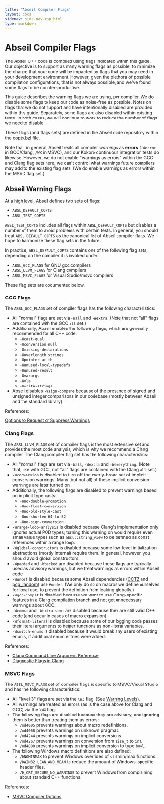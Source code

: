 ```yaml
---
title: "Abseil Compiler Flags"
layout: docs
sidenav: side-nav-cpp.html
type: markdown
---
```


# Abseil Compiler Flags

The Abseil C++ code is compiled using flags indicated within this guide. Our
objective is to support as many warning flags as possible, to minimize the
chance that your code will be impacted by flags that you may need in your
development environment. However, given the plethora of possible compilation
configurations, that is not always possible, and we've found some flags to be
counter-productive.

This guide describes the warning flags we are using, per compiler. We do disable
some flags to keep our code as noise-free as possible. Notes on flags that we do
not support and have intentionally disabled are provided within this guide.
Separately, some flags are also disabled within existing tests. In both cases,
we will continue to work to reduce the number of flags we need to disable.

These flags (and flags sets) are defined in the Abseil code repository within
the
[copts.bzl](https://github.com/abseil/abseil-cpp/blob/master/absl/copts.bzl)
file.

<p class="note">
Note that, in general, Abseil treats all compiler <i>warnings</i> as
<b>errors</b> (<code>-Werror</code> in GCC/Clang, <code>/WX</code> in MSVC),
and our Kokoro continuous integration tests do likewise. However, we do not
enable "warnings as errors" within the GCC and Clang flag sets here; we can't
control what warnings future compilers may add to the existing flag sets. (We do
enable warnings as errors within the MSVC flag set.)
</p>

## Abseil Warning Flags

At a high level, Abseil defines two sets of flags:

* `ABSL_DEFAULT_COPTS`
* `ABSL_TEST_COPTS`

`ABSL_TEST_COPTS` includes all flags within `ABSL_DEFAULT_COPTS` but
disables a number of them to avoid problems with certain tests. In general, you
should treat `ABSL_DEFAULT_COPTS` as the canonical list of Abseil compiler
flags. We hope to harmonize these flag sets in the future.

In practice, `ABSL_DEFAULT_COPTS` contains one of the following flag sets,
depending on the compiler it is invoked under:

* `ABSL_GCC_FLAGS` for GNU gcc compilers
* `ABSL_LLVM_FLAGS` for Clang compilers
* `ABSL_MSVC_FLAGS` for Visual Studio/msvc compilers

These flag sets are documented below.

### GCC Flags

The `ABSL_GCC_FLAGS` set of compiler flags has the following characteristics:

* All "normal" flags are set via `-Wall` and `-Wextra`. (Note that not "all"
  flags are contained with the GCC `all` set.)
* Additionally, Abseil enables the following flags, which are generally
  recommended for all C++ code:
    * `-Wcast-qual`
    * `-Wconversion-null`
    * `-Wmissing-declarations`
    * `-Woverlength-strings`
    * `-Wpointer-arith`
    * `-Wunused-local-typedefs`
    * `-Wunused-result`
    * `-Wvarargs`
    * `-Wvla`
    * `-Wwrite-strings`
* Abseil disables `-Wsign-compare` because of the presence of signed and
  unsigned integer comparisons in our codebase (mostly between Abseil and the
  standard library).

References:

[Options to Request or Suppress Warnings](https://gcc.gnu.org/onlinedocs/gcc/Warning-Options.html#Warning-Options)

### Clang Flags

The `ABSL_LLVM_FLAGS` set of compiler flags is the most extensive set and
provides the most code analysis, which is why we recommend a Clang compiler.
The Clang compiler flag set has the following characteristics:

* All "normal" flags are set via `-Wall`, `-Wextra` and `-Weverything`. (Note
  that, like with GCC, not "all" flags are contained with the Clang `all`
  set.)
* `-Wconversion` is disabled to turn off the overly-broad set of implicit
  conversion warnings. Many (but not all) of these implicit conversion warnings
  are later turned on.
* Additionally, the following flags are disabled to prevent warnings based
  on implicit type casts:
    * `-Wno-double-promotion`
    * `-Wno-float-conversion`
    * `-Wno-old-style-cast`
    * `-Wno-shorten-64-to-32`
    * `-Wno-sign-conversion`
* `-Wrange-loop-analysis` is disabled because Clang's implementation only
  ignores actual POD types; turning this warning on would require even small
  value types such as `absl::string_view` to be defined as const references
  within a range loop.
* `-Wglobal-constructors` is disabled because some low-level initialization
  abstractions (mostly internal) require them. In general, however, you should
  avoid global constructors.
* `-Wpadded` and `-Wpacked` are disabled because these flags are typically
  used as advisory warnings, but we treat warnings as errors within Abseil code.
* `-Wundef` is disabled because some Abseil dependencies
  ([CCTZ](https://github.com/google/cctz) and
  [pcg_random](http://www.pcg-random.org/)) use `#undef`. (We only do so on
  macros we define ourselves for local use, to prevent the definition from
  leaking globally.)
* `-Wgcc-compat` is disabled because we want to use Clang-specific features in
  a Clang compilation branch and not get unnecessary warnings about GCC.
* `-Wcomma` and `-Wextra-semi` are disabled because they are still valid C++
  code (and occur in cases of macro expansion).
* `-Wformat-literal` is disabled because some of our logging code passes their
  literal arguments to helper functions as non-literal variables.
* `-Wswitch-enums` is disabled because it would break any users of existing
  enums, if additional enum entries were added.

References:

* [Clang Command Line Argument Reference](https://clang.llvm.org/docs/ClangCommandLineReference.html)
* [Diagnostic Flags in Clang](https://clang.llvm.org/docs/DiagnosticsReference.html)

### MSVC Flags

The `ABSL_MSVC_FLAGS` set of compiler flags is specific to MSVC/Visual Studio
and has the following characteristics:

* All "level 3" flags are set via the `\W3` flag. (See
  [Warning Levels](https://msdn.microsoft.com/en-us/library/thxezb7y.aspx)).
* All warnings are treated as errors (as is the case above for Clang and GCC)
  via the `\WX` flag.
* The following flags are disabled because they are advisory, and ignoring them
  is better than treating them as errors:
    * `/wd4005` prevents warnings about macro redefinitions.
    * `/wd4068` prevents warnings on unknown pragmas.
    * `/wd4244` prevents warnings on implicit conversions.
    * `/wd4267` prevents warnings on conversion from `size_t` to `int`.
    * `/wd4800` prevents warnings on implicit conversion to type
      `bool`.
* The following Windows macro definitions are also defined:
    * `/DNOMINMAX` to prevent Windows overrides of `std` min/max functions.
    * `/DWIN32_LEAN_AND_MEAN` to reduce the amount of Windows-specific header
      files.
    * `/D_CRT_SECURE_NO_WARNINGS` to prevent Windows from complaining about
      standard C++ functions.

References:

* [MSVC Compiler Options](https://msdn.microsoft.com/en-us/library/fwkeyyhe.aspx)

